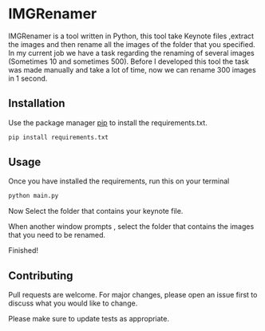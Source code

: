 # IMGRenamer

IMGRenamer is a tool written in Python, this tool take Keynote files ,extract the images and then rename all the images of the folder that you specified.
In my current job we have a task regarding the renaming of several images (Sometimes 10 and sometimes 500).
Before I developed this tool the task was made manually and take a lot of time, now we can rename 300 images in 1 second.


## Installation

Use the package manager [pip](https://pip.pypa.io/en/stable/) to install the requirements.txt.

```bash
pip install requirements.txt
```

## Usage

Once you have installed the requirements, run this on your terminal

```bash
python main.py
```
Now Select the folder that contains your keynote file.

When another window prompts , select the folder that contains the images that you need to be renamed.

Finished! 

## Contributing
Pull requests are welcome. For major changes, please open an issue first to discuss what you would like to change.

Please make sure to update tests as appropriate.

